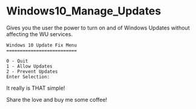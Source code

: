# Windows10_Manage_Updates
Gives you the user the power to turn on and of Windows Updates without affecting the WU services.

```
Windows 10 Update Fix Menu
==========================

0 - Quit
1 - Allow Updates
2 - Prevent Updates
Enter Selection:
```

It really is THAT simple!

Share the love and buy me some coffee!
